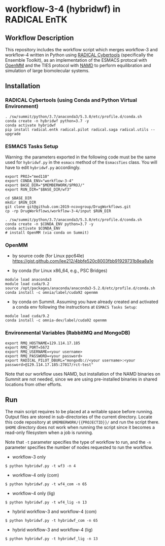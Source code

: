 # workflow-3-4 (hybridwf) in RADICAL EnTK

## Workflow Description

This repository includes the workflow script which merges workflow-3 and workflow-4 written in Python using [RADICAL Cybertools](https://radical-cybertools.github.io/) (specifically the Ensemble Toolkit), as an implementation of the ESMACS protocal with [OpenMM](http://openmm.org/) and the TIES protocol with [NAMD](https://www.ks.uiuc.edu/Research/namd/) to perform equilibration and simulation of large biomolecular systems.

## Installation

### RADICAL Cybertools (using Conda and Python Virtual Environment)

```
. /sw/summit/python/3.7/anaconda3/5.3.0/etc/profile.d/conda.sh
conda create -n hybridwf python=3.7 -y
conda activate hybridwf
pip install radical.entk radical.pilot radical.saga radical.utils --upgrade
```

### ESMACS Tasks Setup

Warning: the parameters exported in the following code must be the same used 
for `hybridwf.py` in the `esmacs` method of the `EsmacsTies` class. You will 
have to edit `hybridwf.py` accordingly.

```
export PROJ="med110"
export CONDA_ENV="workflow-3-4"
export BASE_DIR="$MEMBERWORK/$PROJ/"
export RUN_DIR="$BASE_DIR/wf3"

cd $BASE_DIR
mkdir $RUN_DIR
git clone git@github.com:2019-ncovgroup/DrugWorkflows.git
cp -rp DrugWorkflows/workflow-3-4/input $RUN_DIR

. /sw/summit/python/3.7/anaconda3/5.3.0/etc/profile.d/conda.sh
conda create -n $CONDA_ENV python=3.7 -y
conda activate $CONDA_ENV
# install OpenMM (via conda on Summit)
```

### OpenMM

- by source code (for Linux ppc64le)
https://gist.github.com/lee212/4bbfe520c8003fbb91929731b8ea8a1e

- by conda (for Linux x86\_64, e.g., PSC Bridges)
```
module load anaconda3
module load cuda/9.2
source /opt/packages/anaconda/anaconda3-5.2.0/etc/profile.d/conda.sh
conda install -c omnia/label/cuda92 openmm
```
- by conda on Summit. Assuming you have already created and activated a 
  conda env following the instructions at `ESMACS Tasks Setup`:
```
module load cuda/9.2
conda install -c omnia-dev/label/cuda92 openmm
```


### Environmental Variables (RabbitMQ and MongoDB)

```
export RMQ_HOSTNAME=129.114.17.185
export RMQ_PORT=5672
export RMQ_USERNAME=<your username>
export RMQ_PASSWORD=<your password>
export RADICAL_PILOT_DBURL="mongodb://<your username>:<your password>@129.114.17.185:27017/rct-test"
```

Note that our workflow uses NAMD, but installation of the NAMD binaries on Summit are not needed, since we are using pre-installed binaries in shared locations from other efforts.

## Run

The main script requires to be placed at a writable space before running. Output files are stored in sub-directories of the current directory. Locate this code repository at `$MEMBERWORK/{{PROJECTID}}/` and run the script there. `$HOME` directory does not work when running the script since it becomes a read-only filesystem when a job is running.

Note that `-t` parameter specifies the type of workflow to run, and the `-n` parameter specifies the number of nodes requested to run the workflow.

- workflow-3 only
```
$ python hybridwf.py -t wf3 -n 4
```
- workflow-4 only (com)
```
$ python hybridwf.py -t wf4_com -n 65
```
- workflow-4 only (lig)
```
$ python hybridwf.py -t wf4_lig -n 13
```
- hybrid workflow-3 and workflow-4 (com)
```
$ python hybridwf.py -t hybridwf_com -n 65
```
- hybrid workflow-3 and workflow-4 (lig)
```
$ python hybridwf.py -t hybridwf_lig -n 13
```
